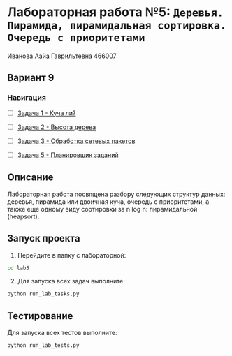 # Лабораторная работа №5: `Деревья. Пирамида, пирамидальная сортировка. Очередь с приоритетами`

Иванова Аайа Гаврильтевна 466007

## Вариант 9

### Навигация

- [ ] [Задача 1 - Куча ли?](task1/README.md)
- [ ] [Задача 2 - Высота дерева](task2/README.md)
- [ ] [Задача 3 - Обработка сетевых пакетов](task3/README.md)
- [ ] [Задача 5 - Планировщик заданий](task5/README.md)


## Описание

Лабораторная работа посвящена разбору следующих структур данных: деревья, пирамида или двоичная куча, очередь с приоритетами, а также еще одному виду сортировки за n log n: пирамидальной (heapsort).

## Запуск проекта

1. Перейдите в папку с лабораторной:
```bash
cd lab5
```

2. Для запуска всех задач выполните:
```bash
python run_lab_tasks.py
```

## Тестирование

Для запуска всех тестов выполните:
```bash
python run_lab_tests.py
```
